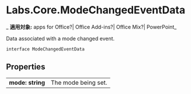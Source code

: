 
# Labs.Core.ModeChangedEventData

 _ **適用対象:** apps for Office?| Office Add-ins?| Office Mix?| PowerPoint_

Data associated with a mode changed event.

```
interface ModeChangedEventData
```


## Properties


|||
|:-----|:-----|
|**mode: string**|The mode being set.|

